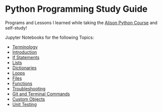 # Python Programming Study Guide

Programs and Lessons I learned while taking the [Alison Python Course](https://alison.com/course/diploma-in-python-programming-revised) and self-study!

Jupyter Notebooks for the following Topics:
- [Terminology](01-Terminology.ipynb)
- [Introduction](02-Introduction.ipynb)
- [If Statements](03-If_Statements.ipynb)
- [Lists](04-Lists.ipynb)
- [Dictionaries](05-Dictionaries.ipynb)
- [Loops](06-Loops.ipynb)
- [Files](07-Files.ipynb)
- [Functions](08-Functions.ipynb)
- [Troubleshooting](09-Troubleshooting.ipynb)
- [Git and Terminal Commands](10-Git_And_Terminal_Commands.ipynb)
- [Custom Objects](11-Custom_Objects.py)
- [Unit Testing](12-Unit_Testing.py)
